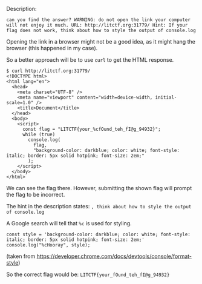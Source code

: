 Description:

`can you find the answer? WARNING: do not open the link your computer will not enjoy it much. URL: http://litctf.org:31779/ Hint: If your flag does not work, think about how to style the output of console.log`

Opening the link in a browser might not be a good idea, as it might hang the browser (this happened in my case).

So a better approach will be to use `curl` to get the HTML response.

```
$ curl http://litctf.org:31779/
<!DOCTYPE html>
<html lang="en">
  <head>
    <meta charset="UTF-8" />
    <meta name="viewport" content="width=device-width, initial-scale=1.0" />
    <title>Document</title>
  </head>
  <body>
    <script>
      const flag = "LITCTF{your_%cfOund_teh_fI@g_94932}";
      while (true)
        console.log(
          flag,
          "background-color: darkblue; color: white; font-style: italic; border: 5px solid hotpink; font-size: 2em;"
        );
    </script>
  </body>
</html>
```

We can see the flag there. However, submitting the shown flag will prompt the flag to be incorrect.

The hint in the description states: `, think about how to style the output of console.log`

A Google search will tell that `%c` is used for styling.
```
const style = 'background-color: darkblue; color: white; font-style: italic; border: 5px solid hotpink; font-size: 2em;'
console.log("%cHooray", style);
```

(taken from https://developer.chrome.com/docs/devtools/console/format-style)

So the correct flag would be: `LITCTF{your_fOund_teh_fI@g_94932}`
